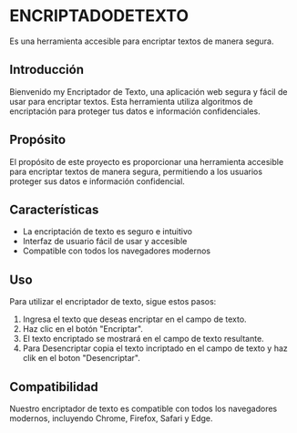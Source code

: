 # ENCRIPTADODETEXTO
Es una herramienta accesible para encriptar textos de manera segura.

## Introducción
Bienvenido my Encriptador de Texto, una aplicación web segura y fácil de usar para encriptar textos. Esta herramienta utiliza algoritmos de encriptación para proteger tus datos e información confidenciales.

## Propósito
El propósito de este proyecto es proporcionar una herramienta accesible para encriptar textos de manera segura, permitiendo a los usuarios proteger sus datos e información confidencial.

## Características
* La encriptación de texto es seguro e intuitivo
* Interfaz de usuario fácil de usar y accesible
* Compatible con todos los navegadores modernos

## Uso
Para utilizar el encriptador de texto, sigue estos pasos:

1. Ingresa el texto que deseas encriptar en el campo de texto.
2. Haz clic en el botón "Encriptar".
3. El texto encriptado se mostrará en el campo de texto resultante.
4. Para Desencriptar copia el texto incriptado en el campo de texto y haz clik en el boton "Desencriptar".

## Compatibilidad
Nuestro encriptador de texto es compatible con todos los navegadores modernos, incluyendo Chrome, Firefox, Safari y Edge.